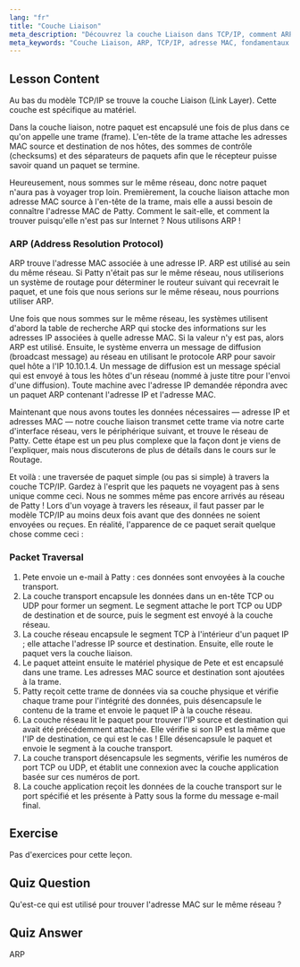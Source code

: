 ```yaml
---
lang: "fr"
title: "Couche Liaison"
meta_description: "Découvrez la couche Liaison dans TCP/IP, comment ARP résout les adresses MAC et la traversée des paquets. Comprenez les fondamentaux du réseau avec ce tutoriel de mise en réseau Linux."
meta_keywords: "Couche Liaison, ARP, TCP/IP, adresse MAC, fondamentaux du réseau, mise en réseau Linux, débutant, tutoriel"
---
```


## Lesson Content

Au bas du modèle TCP/IP se trouve la couche Liaison (Link Layer). Cette couche est spécifique au matériel.

Dans la couche liaison, notre paquet est encapsulé une fois de plus dans ce qu'on appelle une trame (frame). L'en-tête de la trame attache les adresses MAC source et destination de nos hôtes, des sommes de contrôle (checksums) et des séparateurs de paquets afin que le récepteur puisse savoir quand un paquet se termine.

Heureusement, nous sommes sur le même réseau, donc notre paquet n'aura pas à voyager trop loin. Premièrement, la couche liaison attache mon adresse MAC source à l'en-tête de la trame, mais elle a aussi besoin de connaître l'adresse MAC de Patty. Comment le sait-elle, et comment la trouver puisqu'elle n'est pas sur Internet ? Nous utilisons ARP !

### ARP (Address Resolution Protocol)

ARP trouve l'adresse MAC associée à une adresse IP. ARP est utilisé au sein du même réseau. Si Patty n'était pas sur le même réseau, nous utiliserions un système de routage pour déterminer le routeur suivant qui recevrait le paquet, et une fois que nous serions sur le même réseau, nous pourrions utiliser ARP.

Une fois que nous sommes sur le même réseau, les systèmes utilisent d'abord la table de recherche ARP qui stocke des informations sur les adresses IP associées à quelle adresse MAC. Si la valeur n'y est pas, alors ARP est utilisé. Ensuite, le système enverra un message de diffusion (broadcast message) au réseau en utilisant le protocole ARP pour savoir quel hôte a l'IP 10.10.1.4. Un message de diffusion est un message spécial qui est envoyé à tous les hôtes d'un réseau (nommé à juste titre pour l'envoi d'une diffusion). Toute machine avec l'adresse IP demandée répondra avec un paquet ARP contenant l'adresse IP et l'adresse MAC.

Maintenant que nous avons toutes les données nécessaires — adresse IP et adresses MAC — notre couche liaison transmet cette trame via notre carte d'interface réseau, vers le périphérique suivant, et trouve le réseau de Patty. Cette étape est un peu plus complexe que la façon dont je viens de l'expliquer, mais nous discuterons de plus de détails dans le cours sur le Routage.

Et voilà : une traversée de paquet simple (ou pas si simple) à travers la couche TCP/IP. Gardez à l'esprit que les paquets ne voyagent pas à sens unique comme ceci. Nous ne sommes même pas encore arrivés au réseau de Patty ! Lors d'un voyage à travers les réseaux, il faut passer par le modèle TCP/IP au moins deux fois avant que des données ne soient envoyées ou reçues. En réalité, l'apparence de ce paquet serait quelque chose comme ceci :

### Packet Traversal

1. Pete envoie un e-mail à Patty : ces données sont envoyées à la couche transport.
2. La couche transport encapsule les données dans un en-tête TCP ou UDP pour former un segment. Le segment attache le port TCP ou UDP de destination et de source, puis le segment est envoyé à la couche réseau.
3. La couche réseau encapsule le segment TCP à l'intérieur d'un paquet IP ; elle attache l'adresse IP source et destination. Ensuite, elle route le paquet vers la couche liaison.
4. Le paquet atteint ensuite le matériel physique de Pete et est encapsulé dans une trame. Les adresses MAC source et destination sont ajoutées à la trame.
5. Patty reçoit cette trame de données via sa couche physique et vérifie chaque trame pour l'intégrité des données, puis désencapsule le contenu de la trame et envoie le paquet IP à la couche réseau.
6. La couche réseau lit le paquet pour trouver l'IP source et destination qui avait été précédemment attachée. Elle vérifie si son IP est la même que l'IP de destination, ce qui est le cas ! Elle désencapsule le paquet et envoie le segment à la couche transport.
7. La couche transport désencapsule les segments, vérifie les numéros de port TCP ou UDP, et établit une connexion avec la couche application basée sur ces numéros de port.
8. La couche application reçoit les données de la couche transport sur le port spécifié et les présente à Patty sous la forme du message e-mail final.

## Exercise

Pas d'exercices pour cette leçon.

## Quiz Question

Qu'est-ce qui est utilisé pour trouver l'adresse MAC sur le même réseau ?

## Quiz Answer

ARP
